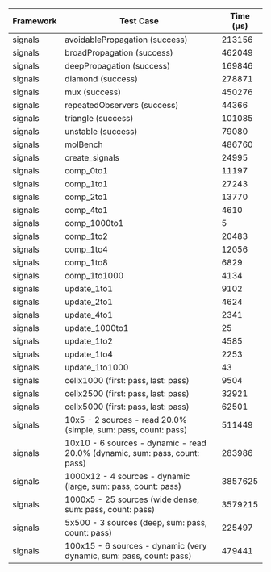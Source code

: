 | Framework | Test Case | Time (μs) |
| --- | --- | --- |
| signals | avoidablePropagation (success) | 213156 |
| signals | broadPropagation (success) | 462049 |
| signals | deepPropagation (success) | 169846 |
| signals | diamond (success) | 278871 |
| signals | mux (success) | 450276 |
| signals | repeatedObservers (success) | 44366 |
| signals | triangle (success) | 101085 |
| signals | unstable (success) | 79080 |
| signals | molBench | 486760 |
| signals | create_signals | 24995 |
| signals | comp_0to1 | 11197 |
| signals | comp_1to1 | 27243 |
| signals | comp_2to1 | 13770 |
| signals | comp_4to1 | 4610 |
| signals | comp_1000to1 | 5 |
| signals | comp_1to2 | 20483 |
| signals | comp_1to4 | 12056 |
| signals | comp_1to8 | 6829 |
| signals | comp_1to1000 | 4134 |
| signals | update_1to1 | 9102 |
| signals | update_2to1 | 4624 |
| signals | update_4to1 | 2341 |
| signals | update_1000to1 | 25 |
| signals | update_1to2 | 4585 |
| signals | update_1to4 | 2253 |
| signals | update_1to1000 | 43 |
| signals | cellx1000 (first: pass, last: pass) | 9504 |
| signals | cellx2500 (first: pass, last: pass) | 32921 |
| signals | cellx5000 (first: pass, last: pass) | 62501 |
| signals | 10x5 - 2 sources - read 20.0% (simple, sum: pass, count: pass) | 511449 |
| signals | 10x10 - 6 sources - dynamic - read 20.0% (dynamic, sum: pass, count: pass) | 283986 |
| signals | 1000x12 - 4 sources - dynamic (large, sum: pass, count: pass) | 3857625 |
| signals | 1000x5 - 25 sources (wide dense, sum: pass, count: pass) | 3579215 |
| signals | 5x500 - 3 sources (deep, sum: pass, count: pass) | 225497 |
| signals | 100x15 - 6 sources - dynamic (very dynamic, sum: pass, count: pass) | 479441 |
